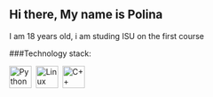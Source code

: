 ## Hi there, My name is Polina
I am 18 years old, i am studing ISU on the first course

###Technology stack:

<img src="https://cdn.jsdelivr.net/gh/devicons/devicon/icons/python/python-original.svg" title="Python" width="40" height="40"/>&nbsp;
<img src="https://cdn.jsdelivr.net/gh/devicons/devicon/icons/linux/linux-original.svg" title="Linux" width="40" height="40"/>&nbsp;
<img src="https://img.icons8.com/?size=96&id=40669&format=png" title="C++" width="40" height="40"/>&nbsp;

